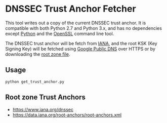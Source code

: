 # DNSSEC Trust Anchor Fetcher

This tool writes out a copy of the current DNSSEC trust anchor. It is compatible with both Python 2.7 and Python 3.x, and has no dependencies except [Python](https://www.python.org/) and the [OpenSSL](https://www.openssl.org/) command line tool.

The DNSSEC trust anchor will be fetch from [IANA](https://www.iana.org/dnssec), and the root KSK (Key Signing Key) will be fetched using [Google Public DNS](https://developers.google.com/speed/public-dns/) over HTTPS or by downloading the [root zone file](https://www.internic.net/domain/root.zone).


## Usage

    python get_trust_anchor.py

## Root zone Trust Anchors

- https://www.iana.org/dnssec
- https://data.iana.org/root-anchors/root-anchors.xml
